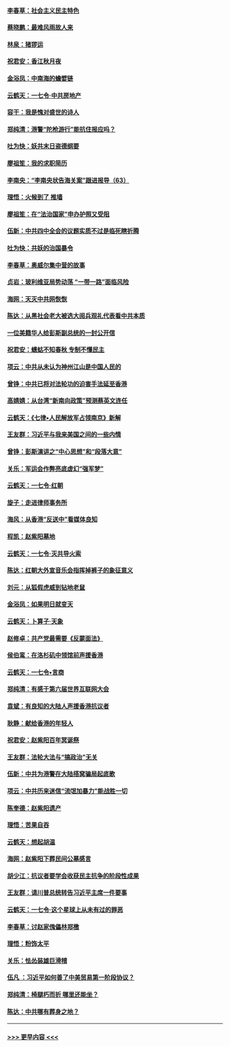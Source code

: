 #### [李春草：社会主义民主特色](../pages/nsc993/n11634657.md?t=11051244) 
#### [蔡晓鹏：最难风雨故人来](../pages/nsc993/n11633145.md?t=11051244) 
#### [林泉：猪猡运](../pages/nsc993/n11631469.md?t=11051244) 
#### [祝君安：香江秋月夜](../pages/nsc993/n11631440.md?t=11051244) 
#### [金浴凤：中南海的蟾嬖链](../pages/nsc993/n11631290.md?t=11051244) 
#### [云鹤天：一七令·中共房地产](../pages/nsc993/n11630084.md?t=11051244) 
#### [容干：我是愧对盛世的诗人](../pages/nsc993/n11630059.md?t=11051244) 
#### [郑纯清：港警“陀枪游行”能抗住报应吗？](../pages/nsc993/n11629999.md?t=11051244) 
#### [吐为快：妖共末日盗德纲要](../pages/nsc993/n11628610.md?t=11051244) 
#### [廖祖笙：我的求职简历](../pages/nsc993/n11628492.md?t=11051244) 
#### [李南央：“李南央状告海关案”跟进报导（63）](../pages/nsc993/n11627039.md?t=11051244) 
#### [理悟：火候到了 推墙](../pages/nsc993/n11626917.md?t=11051244) 
#### [廖祖笙：在“法治国家”申办护照又受阻](../pages/nsc993/n11626500.md?t=11051244) 
#### [伍新：中共四中全会的议题实质不过是临死瞎折腾](../pages/nsc993/n11621774.md?t=11051244) 
#### [吐为快：共妖的治国暴令](../pages/nsc993/n11621401.md?t=11051244) 
#### [李春草：奥威尔集中营的故事](../pages/nsc993/n11621373.md?t=11051244) 
#### [贞岩：玻利维亚局势动荡 “一带一路”面临风险](../pages/nsc993/n11619480.md?t=11051244) 
#### [海网：天灭中共网恢恢](../pages/nsc993/n11618261.md?t=11051244) 
#### [陈达：从黑社会老大被选大阅兵观礼代表看中共本质](../pages/nsc993/n11618229.md?t=11051244) 
#### [一位美籍华人给彭斯副总统的一封公开信](../pages/nsc993/n11616906.md?t=11051244) 
#### [祝君安：蟪蛄不知春秋  专制不懂民主](../pages/nsc993/n11616882.md?t=11051244) 
#### [项云：中共从未认为神州江山是中国人民的](../pages/nsc993/n11616763.md?t=11051244) 
#### [曾铮：中共已将对法轮功的迫害手法延至香港](../pages/nsc993/n11616561.md?t=11051244) 
#### [高婧婧：从台湾“新南向政策”预测蔡英文连任](../pages/nsc993/n11616518.md?t=11051244) 
#### [云鹤天：《七律▪人民解放军占领南京》新解](../pages/nsc993/n11616490.md?t=11051244) 
#### [王友群：习近平与我来美国之间的一些内情](../pages/nsc993/n11615052.md?t=11051244) 
#### [曾铮：彭斯演讲之“中心思想”和“段落大意”](../pages/nsc993/n11615020.md?t=11051244) 
#### [关乐：军运会作弊亮底虚幻“强军梦”](../pages/nsc993/n11615008.md?t=11051244) 
#### [云鹤天：一七令‧红朝](../pages/nsc993/n11615000.md?t=11051244) 
#### [旋子：走进律师事务所](../pages/nsc993/n11614894.md?t=11051244) 
#### [海风：从香港“反送中”看媒体良知](../pages/nsc993/n11614480.md?t=11051244) 
#### [程凯：赵紫阳墓地](../pages/nsc993/n11614464.md?t=11051244) 
#### [云鹤天：一七令‧灭共导火索](../pages/nsc993/n11613471.md?t=11051244) 
#### [陈达：红朝大外宣音乐会指挥掉裤子的象征意义](../pages/nsc993/n11613456.md?t=11051244) 
#### [刘元：从狐假虎威到钻地老鼠](../pages/nsc993/n11612832.md?t=11051244) 
#### [金浴凤：如果明日就变天](../pages/nsc993/n11611135.md?t=11051244) 
#### [云鹤天：卜算子‧天象](../pages/nsc993/n11609023.md?t=11051244) 
#### [赵修卓：共产党最需要《反蒙面法》](../pages/nsc993/n11608006.md?t=11051244) 
#### [侯伯鸾：在洛杉矶中领馆前声援香港](../pages/nsc993/n11607802.md?t=11051244) 
#### [云鹤天：一七令•言商](../pages/nsc993/n11606248.md?t=11051244) 
#### [郑纯清：有感于第六届世界互联网大会](../pages/nsc993/n11604718.md?t=11051244) 
#### [袁斌：有良知的大陆人声援香港抗议者](../pages/nsc993/n11603673.md?t=11051244) 
#### [耿静：献给香港的年轻人](../pages/nsc993/n11602462.md?t=11051244) 
#### [祝君安：赵紫阳百年冥诞祭](../pages/nsc993/n11601386.md?t=11051244) 
#### [王友群：法轮大法与“搞政治”无关](../pages/nsc993/n11601658.md?t=11051244) 
#### [伍新：中共为港警在大陆搭窝骗局起底歌](../pages/nsc993/n11601536.md?t=11051244) 
#### [项云：中共历来迷信“流氓加暴力”能战胜一切](../pages/nsc993/n11601496.md?t=11051244) 
#### [陈奎德：赵紫阳遗产](../pages/nsc993/n11601444.md?t=11051244) 
#### [理悟：苦果自吞](../pages/nsc993/n11601385.md?t=11051244) 
#### [云鹤天：想起胡温](../pages/nsc993/n11600033.md?t=11051244) 
#### [海网：赵紫阳下葬民间公墓感言](../pages/nsc993/n11600021.md?t=11051244) 
#### [胡少江：抗议者要学会收获民主抗争的阶段性成果](../pages/nsc993/n11599626.md?t=11051244) 
#### [王友群：请川普总统转告习近平主席一件要事](../pages/nsc993/n11599533.md?t=11051244) 
#### [云鹤天：一七令‧这个星球上从未有过的罪恶](../pages/nsc993/n11598881.md?t=11051244) 
#### [李春草：讨赵家傀儡林郑檄](../pages/nsc993/n11598789.md?t=11051244) 
#### [理悟：粉饰太平](../pages/nsc993/n11598776.md?t=11051244) 
#### [关乐：怯怂装雄巨滑稽](../pages/nsc993/n11598767.md?t=11051244) 
#### [伍凡 ：习近平如何善了中美贸易第一阶段协议？](../pages/nsc993/n11596305.md?t=11051244) 
#### [郑纯清：椅腿朽而折 哪里还能坐？](../pages/nsc993/n11596273.md?t=11051244) 
#### [陈达：中共哪有葬身之地？](../pages/nsc993/n11596253.md?t=11051244) 

----
#### [ >>> 更早内容 <<< ](../indexes/nsc993-earlier.md)
